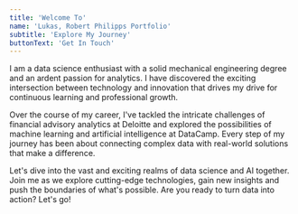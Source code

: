 ```yaml
---
title: 'Welcome To'
name: 'Lukas, Robert Philipps Portfolio'
subtitle: 'Explore My Journey'
buttonText: 'Get In Touch'
---
```


I am a data science enthusiast with a solid mechanical engineering degree and an ardent passion for analytics. I have discovered the exciting intersection between technology and innovation that drives my drive for continuous learning and professional growth.

Over the course of my career, I've tackled the intricate challenges of financial advisory analytics at Deloitte and explored the possibilities of machine learning and artificial intelligence at DataCamp. Every step of my journey has been about connecting complex data with real-world solutions that make a difference.

Let's dive into the vast and exciting realms of data science and AI together. Join me as we explore cutting-edge technologies, gain new insights and push the boundaries of what's possible. Are you ready to turn data into action? Let's go!
